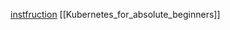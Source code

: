 [instfruction](https://kubernetes.io/blog/2020/05/21/wsl-docker-kubernetes-on-the-windows-desktop/)
[[Kubernetes_for_absolute_beginners]]
